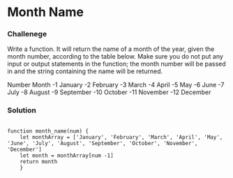 # Month Name

### Challenege

Write a function. It will return the name of a month of the year, given the month number, according to the table below. Make sure you do not put any input or output statements in the function; the month number will be passed in and the string containing the name will be returned.

Number	Month -1	January -2	February -3	March -4	April -5	May -6	June -7	July -8	August -9 September -10	October -11	November -12	December

### Solution

```

function month_name(num) {
	let monthArray = ['January', 'February', 'March', 'April', 'May', 'June', 'July', 'August', 'September', 'October', 'November', 'December']
	let month = monthArray[num -1]
	return month
	}

```